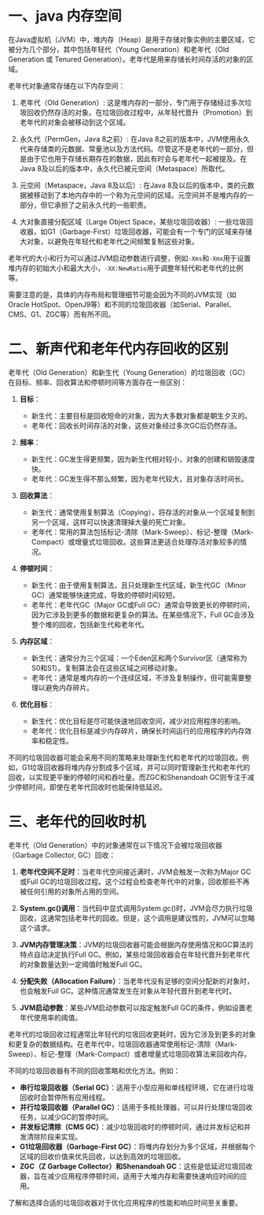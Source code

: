 # 一、java 内存空间
在Java虚拟机（JVM）中，堆内存（Heap）是用于存储对象实例的主要区域，它被分为几个部分，其中包括年轻代（Young Generation）和老年代（Old Generation 或 Tenured Generation）。老年代是用来存储长时间存活的对象的区域。

老年代对象通常存储在以下内存空间：

1. 老年代（Old Generation）: 这是堆内存的一部分，专门用于存储经过多次垃圾回收仍然存活的对象。在垃圾回收过程中，从年轻代晋升（Promotion）到老年代的对象会被移动到这个区域。

2. 永久代（PermGen，Java 8之前）: 在Java 8之前的版本中，JVM使用永久代来存储类的元数据、常量池以及方法代码。尽管这不是老年代的一部分，但是由于它也用于存储长期存在的数据，因此有时会与老年代一起被提及。在Java 8及以后的版本中，永久代已被元空间（Metaspace）所取代。

3. 元空间（Metaspace，Java 8及以后）: 在Java 8及以后的版本中，类的元数据被移动到了本地内存中的一个称为元空间的区域。元空间并不是堆内存的一部分，但它承担了之前永久代的一些职责。

4. 大对象直接分配区域（Large Object Space，某些垃圾回收器）: 一些垃圾回收器，如G1（Garbage-First）垃圾回收器，可能会有一个专门的区域来存储大对象，以避免在年轻代和老年代之间频繁复制这些对象。

老年代的大小和行为可以通过JVM启动参数进行调整，例如`-Xms`和`-Xmx`用于设置堆内存的初始大小和最大大小，`-XX:NewRatio`用于调整年轻代和老年代的比例等。

需要注意的是，具体的内存布局和管理细节可能会因为不同的JVM实现（如Oracle HotSpot、OpenJ9等）和不同的垃圾回收器（如Serial、Parallel、CMS、G1、ZGC等）而有所不同。

# 二、新声代和老年代内存回收的区别
老年代（Old Generation）和新生代（Young Generation）的垃圾回收（GC）在目标、频率、回收算法和停顿时间等方面存在一些区别：

1. **目标**：
   - 新生代：主要目标是回收短命的对象，因为大多数对象都是朝生夕灭的。
   - 老年代：回收长时间存活的对象，这些对象经过多次GC后仍然存活。

2. **频率**：
   - 新生代：GC发生得更频繁，因为新生代相对较小，对象的创建和销毁速度快。
   - 老年代：GC发生得不那么频繁，因为老年代较大，且对象存活时间长。

3. **回收算法**：
   - 新生代：通常使用复制算法（Copying），将存活的对象从一个区域复制到另一个区域，这样可以快速清理掉大量的死亡对象。
   - 老年代：常用的算法包括标记-清除（Mark-Sweep）、标记-整理（Mark-Compact）或增量式垃圾回收。这些算法更适合处理存活对象较多的情况。

4. **停顿时间**：
   - 新生代：由于使用复制算法，且只处理新生代区域，新生代GC（Minor GC）通常能够快速完成，导致的停顿时间较短。
   - 老年代：老年代GC（Major GC或Full GC）通常会导致更长的停顿时间，因为它涉及到更多的数据和更复杂的算法。在某些情况下，Full GC会涉及整个堆的回收，包括新生代和老年代。

5. **内存区域**：
   - 新生代：通常分为三个区域：一个Eden区和两个Survivor区（通常称为S0和S1）。复制算法会在这些区域之间移动对象。
   - 老年代：通常是堆内存的一个连续区域，不涉及复制操作，但可能需要整理以避免内存碎片。

6. **优化目标**：
   - 新生代：优化目标是尽可能快速地回收空间，减少对应用程序的影响。
   - 老年代：优化目标是减少内存碎片，确保长时间运行的应用程序的内存效率和稳定性。

不同的垃圾回收器可能会采用不同的策略来处理新生代和老年代的垃圾回收。例如，G1垃圾回收器将堆内存分割成多个区域，并可以同时管理新生代和老年代的回收，以实现更平衡的停顿时间和吞吐量。而ZGC和Shenandoah GC则专注于减少停顿时间，即使在老年代回收时也能保持低延迟。

# 三、老年代的回收时机
老年代（Old Generation）中的对象通常在以下情况下会被垃圾回收器（Garbage Collector, GC）回收：

1. **老年代空间不足时**：当老年代空间接近满时，JVM会触发一次称为Major GC或Full GC的垃圾回收过程。这个过程会检查老年代中的对象，回收那些不再被任何引用的对象所占用的空间。

2. **System.gc()调用**：当代码中显式调用System.gc()时，JVM会尽力执行垃圾回收，这通常包括老年代的回收。但是，这个调用是建议性的，JVM可以忽略这个请求。

3. **JVM内存管理决策**：JVM的垃圾回收器可能会根据内存使用情况和GC算法的特点自动决定执行Full GC。例如，某些垃圾回收器会在年轻代晋升到老年代的对象数量达到一定阈值时触发Full GC。

4. **分配失败（Allocation Failure）**：当老年代没有足够的空间分配新的对象时，也会触发Full GC。这种情况通常发生在对象从年轻代晋升到老年代时。

5. **JVM启动参数**：某些JVM启动参数可以指定触发Full GC的条件，例如设置老年代使用率的阈值。

老年代的垃圾回收过程通常比年轻代的垃圾回收更耗时，因为它涉及到更多的对象和更复杂的数据结构。在老年代中，垃圾回收器通常使用标记-清除（Mark-Sweep）、标记-整理（Mark-Compact）或者增量式垃圾回收算法来回收内存。

不同的垃圾回收器有不同的回收策略和优化方法。例如：

- **串行垃圾回收器（Serial GC）**：适用于小型应用和单线程环境，它在进行垃圾回收时会暂停所有应用线程。
- **并行垃圾回收器（Parallel GC）**：适用于多核处理器，可以并行处理垃圾回收任务，以减少GC的暂停时间。
- **并发标记清除（CMS GC）**：减少垃圾回收时的停顿时间，通过并发标记和并发清除阶段来实现。
- **G1垃圾回收器（Garbage-First GC）**：将堆内存划分为多个区域，并根据每个区域的回收价值来优先回收，以达到高效的垃圾回收。
- **ZGC（Z Garbage Collector）和Shenandoah GC**：这些是低延迟垃圾回收器，旨在减少应用程序停顿时间，适用于大堆内存和需要快速响应时间的应用。

了解和选择合适的垃圾回收器对于优化应用程序的性能和响应时间至关重要。